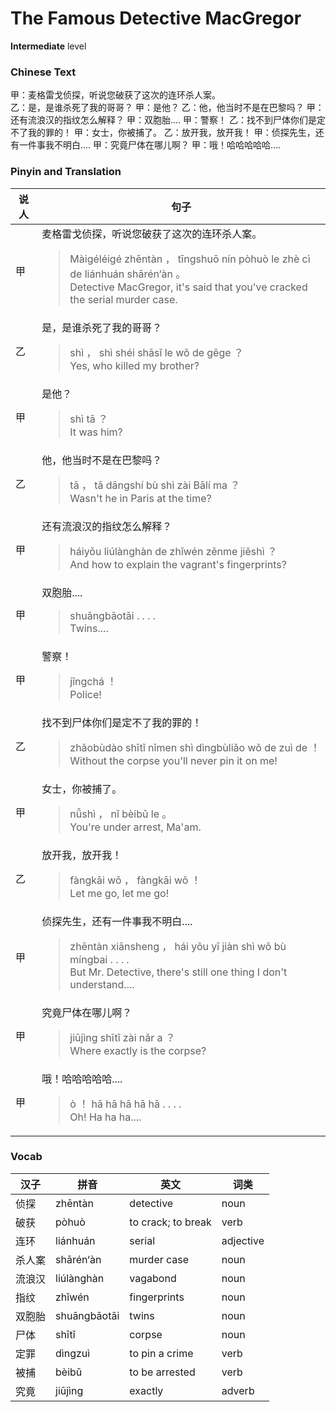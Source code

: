 # The Famous Detective MacGregor
**Intermediate** level
### Chinese Text
甲：麦格雷戈侦探，听说您破获了这次的连环杀人案。<br />乙：是，是谁杀死了我的哥哥？
甲：是他？
乙：他，他当时不是在巴黎吗？
甲：还有流浪汉的指纹怎么解释？
甲：双胞胎....
甲：警察！
乙：找不到尸体你们是定不了我的罪的！
甲：女士，你被捕了。
乙：放开我，放开我！
甲：侦探先生，还有一件事我不明白....
甲：究竟尸体在哪儿啊？
甲：哦！哈哈哈哈哈....

### Pinyin and Translation
|说人|句子|
|----|----|
|甲|麦格雷戈侦探，听说您破获了这次的连环杀人案。<blockquote>Màigéléigé zhēntàn ， tīngshuō nín pòhuò le zhè cì de liánhuán shārén‘àn 。<br />Detective MacGregor, it's said that you've cracked the serial murder case.</blockquote>|
|乙|是，是谁杀死了我的哥哥？<blockquote>shì ， shì shéi shāsǐ le wǒ de gēge ？<br />Yes, who killed my brother?</blockquote>|
|甲|是他？<blockquote>shì tā ？<br />It was him?</blockquote>|
|乙|他，他当时不是在巴黎吗？<blockquote>tā ， tā dāngshí bù shì zài Bālí ma ？<br />Wasn't he in Paris at the time?</blockquote>|
|甲|还有流浪汉的指纹怎么解释？<blockquote>háiyǒu liúlànghàn de zhǐwén zěnme jiěshì ？<br />And how to explain the vagrant's fingerprints?</blockquote>|
|甲|双胞胎....<blockquote>shuāngbāotāi . . . .<br />Twins....</blockquote>|
|甲|警察！<blockquote>jǐngchá ！<br />Police!</blockquote>|
|乙|找不到尸体你们是定不了我的罪的！<blockquote>zhǎobùdào shītǐ nǐmen shì dìngbùliǎo wǒ de zuì de ！<br />Without the corpse you'll never pin it on me!</blockquote>|
|甲|女士，你被捕了。<blockquote>nǚshì ， nǐ bèibǔ le 。<br />You're under arrest, Ma'am.</blockquote>|
|乙|放开我，放开我！<blockquote>fàngkāi wǒ ， fàngkāi wǒ ！<br />Let me go, let me go!</blockquote>|
|甲|侦探先生，还有一件事我不明白....<blockquote>zhēntàn xiānsheng ， hái yǒu yī jiàn shì wǒ bù míngbai . . . .<br />But Mr. Detective, there's still one thing I don't understand....</blockquote>|
|甲|究竟尸体在哪儿啊？<blockquote>jiūjìng shītǐ zài nǎr a ？<br />Where exactly is the corpse?</blockquote>|
|甲|哦！哈哈哈哈哈....<blockquote>ò ！ hā hā hā hā hā . . . .<br />Oh! Ha ha ha....</blockquote>|
### Vocab
|汉子|拼音|英文|词类|
|----|----|----|----|
|侦探|zhēntàn|detective|noun|
|破获|pòhuò|to crack; to break|verb|
|连环|liánhuán|serial|adjective|
|杀人案|shārén‘àn|murder case|noun|
|流浪汉|liúlànghàn|vagabond|noun|
|指纹|zhǐwén|fingerprints|noun|
|双胞胎|shuāngbāotāi|twins|noun|
|尸体|shītǐ|corpse|noun|
|定罪|dìngzuì|to pin a crime|verb|
|被捕|bèibǔ|to be arrested|verb|
|究竟|jiūjìng|exactly|adverb|